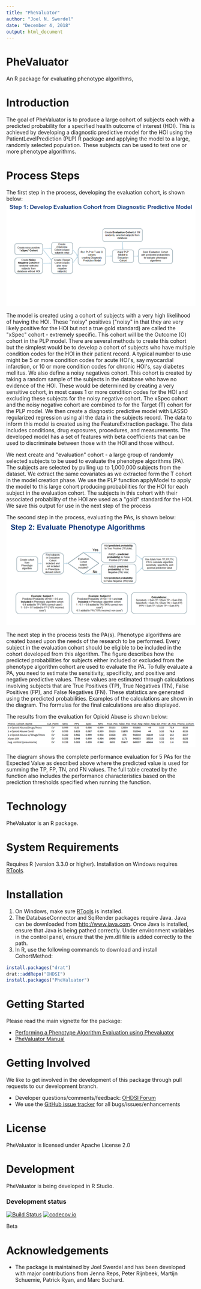 ```yaml
---
title: "PheValuator"
author: "Joel N. Swerdel"
date: "December 4, 2018"
output: html_document
---
```


PheValuator
======================

An R package for evaluating phenotype algorithms,  


Introduction
============

The goal of PheValuator is to produce a large cohort of subjects each with a predicted probability for a specified health outcome of interest (HOI).  This is achieved by developing a diagnostic predictive model for the HOI using the PatientLevelPrediction (PLP) R package and applying the model to a large, randomly selected population.  These subjects can be used to test one or more phenotype algorithms.  

Process Steps
============
The first step in the process, developing the evaluation cohort, is shown below:
![](vignettes/Figure1.png)

The model is created using a cohort of subjects with a very high likelihood of having the HOI. These "noisy" positives ("noisy" in that they are very likely positive for the HOI but not a true gold standard) are called the "xSpec" cohort - extremely specific.  This cohort will be the Outcome (O) cohort in the PLP model.  There are several methods to create this cohort but the simplest would be to develop a cohort of subjects who have multiple condition codes for the HOI in their patient record.  A typical number to use might be 5 or more condition codes for acute HOI's, say myocardial infarction, or 10 or more condition codes for chronic HOI's, say diabetes mellitus. We also define a noisy negatives cohort.  This cohort is created by taking a random sample of the subjects in the database who have no evidence of the HOI.  These would be determined by creating a very sensitive cohort, in most cases 1 or more condition codes for the HOI and excluding these subjects for the noisy negative cohort.  The xSpec cohort and the noisy negative cohort are combined to for the Target (T) cohort for the PLP model.  We then create a diagnostic predictive model with LASSO regularized regression using all the data in the subjects record. The data to inform this model is created using the FeatureExtraction package.  The data includes conditions, drug exposures, procedures, and measurements.  The developed model has a set of features with beta coefficients that can be used to discriminate between those with the HOI and those without.

We next create and "evaluation" cohort - a large group of randomly selected subjects to be used to evaluate the phenotype algorithms (PA). The subjects are selected by pulling up to 1,000,000 subjects from the dataset.  We extract the same covariates as we extracted form the T cohort in the model creation phase.  We use the PLP function applyModel to apply the model to this large cohort producing probabilities for the HOI for each subject in the evaluation cohort.  The subjects in this cohort with their associated probability of the HOI are used as a "gold" standard for the HOI. We save this output for use in the next step of the process

The second step in the process, evaluating the PAs, is shown below:
![](vignettes/Figure2.png)

The next step in the process tests the PA(s).  Phenotype algorithms are created based upon the needs of the research to be performed.  Every subject in the evaluation cohort should be eligible to be included in the cohort developed from this algorithm.  The figure describes how the predicted probabilities for subjects either included or excluded from the phenotype algorithm cohort are used to evaluate the PA.  To fully evaluate a PA, you need to estimate the sensitivity, specificity, and positive and negative predictive values.  These values are estimated through calculations involving subjects that are True Positives (TP), True Negatives (TN), False Positives (FP), and False Negatives (FN).  These statistics are generated using the predicted probabilities.  Examples of the calculations are shown in the diagram.  The formulas for the final calculations are also displayed.

The results from the evaluation for Opioid Abuse is shown below:
![](vignettes/Figure3.png)

The diagram shows the complete performance evaluation for 5 PAs for the Expected Value as described above where the predicted value is used for summing the TP, FP, TN, and FN values.  The full table created by the function also includes the performance characteristics based on the prediction thresholds specified when running the function. 

Technology
==========
PheValuator is an R package.

System Requirements
===================
Requires R (version 3.3.0 or higher). Installation on Windows requires [RTools](http://cran.r-project.org/bin/windows/Rtools/).

Installation
=============
1. On Windows, make sure [RTools](http://cran.r-project.org/bin/windows/Rtools/) is installed.
2. The DatabaseConnector and SqlRender packages require Java. Java can be downloaded from
<a href="http://www.java.com" target="_blank">http://www.java.com</a>. Once Java is installed, ensure that Java is being pathed correctly. Under environment variables in the control panel, ensure that the jvm.dll file is added correctly to the path.
3. In R, use the following commands to download and install CohortMethod:

  ```r
  install.packages("drat")
  drat::addRepo("OHDSI")
  install.packages("PheValuator")
  ```

Getting Started
===============

Please read the main vignette for the package:

- [Performing a Phenotype Algorithm Evaluation using Phevaluator](https://github.com/OHDSI/PheValuator/blob/master/inst/doc/EvaluatingPhenotypeAlgorithms.pdf)
- [PheValuator Manual](https://github.com/OHDSI/PheValuator/blob/master/extras/PheValuator.pdf)

Getting Involved
===============
We like to get involved in the development of this package through pull requests to our development branch.


* Developer questions/comments/feedback: <a href="http://forums.ohdsi.org/c/developers">OHDSI Forum</a>
* We use the <a href="../../issues">GitHub issue tracker</a> for all bugs/issues/enhancements
 
License
=======
PheValuator is licensed under Apache License 2.0

Development
===========
PheValuator is being developed in R Studio.

### Development status
[![Build Status](https://travis-ci.org/OHDSI/Phevaluator.svg?branch=master)](https://travis-ci.org/OHDSI/PheValuator)
[![codecov.io](https://codecov.io/github/OHDSI/PheValuator/coverage.svg?branch=master)](https://codecov.io/github/OHDSI/PheValuator?branch=master)

Beta

# Acknowledgements

- The package is maintained by Joel Swerdel and has been developed with major contributions from Jenna Reps, Peter Rijnbeek, Martijn Schuemie, Patrick Ryan, and Marc Suchard.

